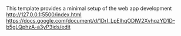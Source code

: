 This template provides a minimal setup of the web app development 
http://127.0.0.1:5500/index.html
https://docs.google.com/document/d/1DrI_LpElhqODlW2XvhqzYD1D-b5gLQphzA-a3yP3ids/edit
